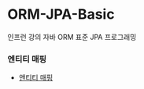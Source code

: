 # ORM-JPA-Basic
인프런 강의 자바 ORM 표준 JPA 프로그래밍


### 엔티티 매핑
<ul>
    <li><a href="docs/앤티티 매핑.md">앤티티 매핑</a></li>
</ul>